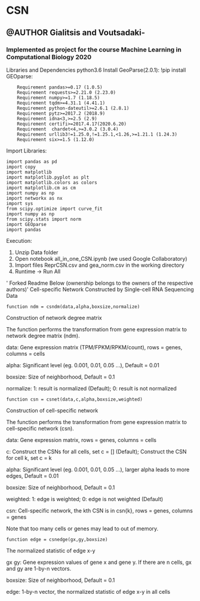 # CSN
## @AUTHOR Gialitsis and Voutsadaki-
### Implemented as project for the course Machine Learning in Computational Biology 2020
Libraries and Dependencies
python3.6
Install GeoParse(2.0.1): !pip install GEOparse:

        Requirement pandas>=0.17 (1.0.5)
        Requirement requests>=2.21.0 (2.23.0)
        Requirement numpy>=1.7 (1.18.5)
        Requirement tqdm>=4.31.1 (4.41.1)
        Requirement python-dateutil>=2.6.1 (2.8.1)
        Requirement pytz>=2017.2 (2018.9)
        Requirement idna<3,>=2.5 (2.9)
        Requirement certifi>=2017.4.17(2020.6.20)
        Requirement  chardet<4,>=3.0.2 (3.0.4)
        Requirement urllib3!=1.25.0,!=1.25.1,<1.26,>=1.21.1 (1.24.3)
        Requirement six>=1.5 (1.12.0)

Import Libraries:

    import pandas as pd
    import copy
    import matplotlib
    import matplotlib.pyplot as plt
    import matplotlib.colors as colors
    import matplotlib.cm as cm
    import numpy as np
    import networkx as nx
    import sys
    from scipy.optimize import curve_fit
    import numpy as np
    from scipy.stats import norm
    import GEOparse
    import pandas

Execution:

1. Unzip Data folder
2. Open notebook all_in_one_CSN.ipynb (we used Google Collaboratory)
3. Import files ReprCSN.csv and gea_norm.csv in the working directory
4. Runtime -> Run All

  






' Forked Readme Below (ownership belongs to the owners of the respective authors)'
Cell-specific Network Constructed by Single-cell RNA Sequencing Data

    function ndm = csndm(data,alpha,boxsize,normalize)

 Construction of network degree matrix
 
 The function performs the transformation from gene expression matrix to network degree matrix (ndm).
 
 data: Gene expression matrix (TPM/FPKM/RPKM/count), rows = genes, columns = cells
 
 alpha: Significant level (eg. 0.001, 0.01, 0.05 ...), Default = 0.01
 
 boxsize: Size of neighborhood, Default = 0.1
 
 normalize: 1: result is normalized (Default); 0: result is not normalized
 
    
    
    
 
    function csn = csnet(data,c,alpha,boxsize,weighted)
 Construction of cell-specific network
 
 The function performs the transformation from gene expression matrix to cell-specific network (csn).
 
 data: Gene expression matrix, rows = genes, columns = cells
 
 c: Construct the CSNs for all cells, set c = [] (Default); Construct the CSN for cell k, set c = k
 
 alpha: Significant level (eg. 0.001, 0.01, 0.05 ...), larger alpha leads to more edges, Default = 0.01
 
 boxsize: Size of neighborhood, Default = 0.1
 
 weighted: 1: edge is weighted; 0: edge is not weighted (Default)
 
 csn: Cell-specific network, the kth CSN is in csn{k}, rows = genes, columns = genes
 
 Note that too many cells or genes may lead to out of memory.
 
    
    
    
 
    function edge = csnedge(gx,gy,boxsize)

 The normalized statistic of edge x-y
 
 gx gy: Gene expression values of gene x and gene y. If there are n cells, gx and gy are 1-by-n vectors.
 
 boxsize: Size of neighborhood, Default = 0.1
 
 edge: 1-by-n vector, the normalized statistic of edge x-y in all cells
